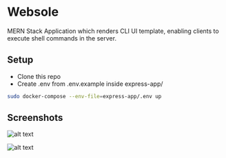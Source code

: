 # Websole

MERN Stack Application which renders CLI UI template, enabling clients to execute shell commands in the server.

## Setup
- Clone this repo
- Create .env from .env.example inside express-app/

```bash
sudo docker-compose --env-file=express-app/.env up
```

## Screenshots

![alt text](https://drive.google.com/uc?export=view&id=1rFVu1QKWj-ykmezRQcnmE_H3qGlpUBdT)

![alt text](https://drive.google.com/uc?export=view&id=1jzDR3UcRQquro-aJaWlhhx-XA_e-wJiW)
